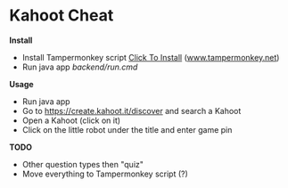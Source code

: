 # Kahoot Cheat

**Install**

- Install Tampermonkey script [Click To Install](https://github.com/bitfexl/kahoot-cheat/raw/master/frontend/kahootcheat.user.js) (www.tampermonkey.net)
- Run java app *backend/run.cmd*

**Usage**

- Run java app
- Go to https://create.kahoot.it/discover and search a Kahoot
- Open a Kahoot (click on it)
- Click on the little robot under the title and enter game pin

**TODO**

- Other question types then "quiz"
- Move everything to Tampermonkey script (?)

